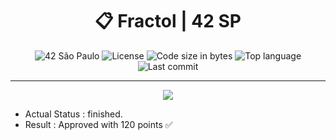 <div align = center>

# :clipboard: Fractol | 42 SP

![42 São Paulo](https://img.shields.io/badge/42-SP-1E2952)
![License](https://img.shields.io/github/license/RogerioLS/Fractol-42sp?color=dark-green)
![Code size in bytes](https://img.shields.io/github/languages/code-size/RogerioLS/Fractol-42sp?color=dark-green)
![Top language](https://img.shields.io/github/languages/top/RogerioLS/Fractol-42sp?color=dark-green)
![Last commit](https://img.shields.io/github/last-commit/RogerioLS/Fractol-42sp?color=dark-green)

</div>

---

<div align = center>

![](https://game.42sp.org.br//static/assets/achievements/fract-olm.png)

</div>

- Actual Status : finished.
- Result        : Approved with 120 points ✅